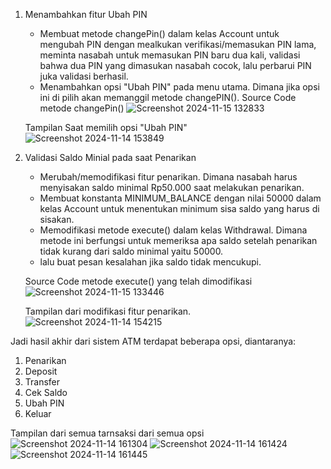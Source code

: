 1. Menambahkan fitur Ubah PIN
   - Membuat metode changePin() dalam kelas Account untuk mengubah PIN dengan mealkukan verifikasi/memasukan PIN lama, meminta nasabah untuk memasukan PIN baru dua kali, validasi bahwa dua PIN yang dimasukan nasabah cocok, lalu perbarui PIN juka validasi berhasil.
   - Menambahkan opsi "Ubah PIN" pada menu utama. Dimana jika opsi ini di pilih akan memanggil metode changePIN().
   Source Code metode changePin()
   ![Screenshot 2024-11-15 132833](https://github.com/user-attachments/assets/85b117f4-8bfc-4bd6-bc3a-48a6b84f7420)

   Tampilan Saat memilih opsi "Ubah PIN"
   ![Screenshot 2024-11-14 153849](https://github.com/user-attachments/assets/123fb8af-0ab3-4312-b311-65010ee046de)

2. Validasi Saldo Minial pada saat Penarikan
   - Merubah/memodifikasi fitur penarikan. Dimana nasabah harus menyisakan saldo minimal Rp50.000 saat melakukan penarikan.
   - Membuat konstanta MINIMUM_BALANCE dengan nilai 50000 dalam kelas Account untuk menentukan minimum sisa saldo yang harus di sisakan.
   - Memodifikasi metode execute() dalam kelas Withdrawal. Dimana metode ini berfungsi untuk memeriksa apa saldo setelah penarikan tidak kurang dari saldo minimal yaitu 50000.
   - lalu buat pesan kesalahan jika saldo tidak mencukupi.

   Source Code metode execute() yang telah dimodifikasi
   ![Screenshot 2024-11-15 133446](https://github.com/user-attachments/assets/cf5b0c42-612c-4cc5-b8da-1bb91e7b66b0)

    Tampilan dari modifikasi fitur penarikan.
   ![Screenshot 2024-11-14 154215](https://github.com/user-attachments/assets/d7a1b137-a54f-493b-93aa-1ee20bf7d73e)

Jadi hasil akhir dari sistem ATM terdapat beberapa opsi, diantaranya:
1. Penarikan
2. Deposit
3. Transfer
4. Cek Saldo
5. Ubah PIN
6. Keluar

Tampilan dari semua tarnsaksi dari semua opsi
![Screenshot 2024-11-14 161304](https://github.com/user-attachments/assets/d38780c9-6543-40b5-aff9-75195cdec593)
![Screenshot 2024-11-14 161424](https://github.com/user-attachments/assets/cbd89f5d-f65d-4f45-bdd0-01f24470d214)
![Screenshot 2024-11-14 161445](https://github.com/user-attachments/assets/02ab8e98-f52a-4a81-a5e9-3d1a98381932)
